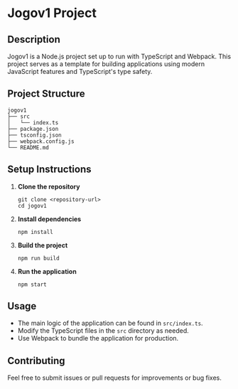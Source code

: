 # Jogov1 Project

## Description
Jogov1 is a Node.js project set up to run with TypeScript and Webpack. This project serves as a template for building applications using modern JavaScript features and TypeScript's type safety.

## Project Structure
```
jogov1
├── src
│   └── index.ts
├── package.json
├── tsconfig.json
├── webpack.config.js
└── README.md
```

## Setup Instructions

1. **Clone the repository**
   ```
   git clone <repository-url>
   cd jogov1
   ```

2. **Install dependencies**
   ```
   npm install
   ```

3. **Build the project**
   ```
   npm run build
   ```

4. **Run the application**
   ```
   npm start
   ```

## Usage
- The main logic of the application can be found in `src/index.ts`.
- Modify the TypeScript files in the `src` directory as needed.
- Use Webpack to bundle the application for production.

## Contributing
Feel free to submit issues or pull requests for improvements or bug fixes.